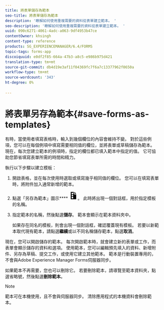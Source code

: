 ```yaml
---
title: 將表單儲存為範本
seo-title: 將表單儲存為範本
description: '瞭解如何使用重複需要的資料從表單建立範本。 '
seo-description: '瞭解如何使用重複需要的資料從表單建立範本。 '
uuid: 090c6271-4061-4adc-a063-9df4953b47ce
contentOwner: khsingh
content-type: reference
products: SG_EXPERIENCEMANAGER/6.4/FORMS
topic-tags: forms-app
discoiquuid: e0df2f85-664a-47b3-a8c5-e986b975d421
translation-type: tm+mt
source-git-commit: db4d19e3af11f04369fc7f6a7c13377962f0650a
workflow-type: tm+mt
source-wordcount: '343'
ht-degree: 0%

---
```



# 將表單另存為範本{#save-forms-as-templates}

有時，當使用者填寫表格時，輸入到幾個欄位的內容會維持不變。 對於這些例項，您可以在每個例項中填寫需要相同值的欄位，並將表單或草稿儲存為範本。 現在，每次您建立範本的例項時，指定的欄位都已填入範本中指定的值。 它可協助您節省填寫表單所需的時間和精力。

執行以下步驟以建立模板：

1. 開啟表格，並在每次使用時選取或填寫幾乎相同值的欄位。 您可以在填寫表單時，將附件加入通常新增的範本。
1. 點選「另存為範本」圖示&#x200B;**** ![save_as_template](assets/save_as_template.png)。 此時將出現一個對話框，用於指定模板的名稱。
1. 指定範本的名稱，然後點選&#x200B;**儲存**。 範本會顯示在範本資料夾中。

   如果存在同名的模板，則會出現一個對話框，確認覆蓋現有模板。 若要以新範本取代現有範本，請點選&#x200B;**繼續**&#x200B;或以不同名稱儲存範本，點選&#x200B;**取消**。

現在，您可以開啟儲存的範本。 每次開啟範本時，就會建立新的表單或工作，而表單會顯示儲存的資料和選項。 使用範本，您可以編輯預先填入的資料、新增附件、另存為草稿、提交工作，或使用它建立其他範本。 範本是行動裝置專用的，不會與Adobe Experience Manager Forms伺服器同步。

如果範本不再需要，您也可以刪除它。 若要刪除範本，請導覽至範本資料夾，點選省略號，然後點選&#x200B;**刪除範本**。

>[!NOTE]
>
>範本可在本機使用，且不會與伺服器同步。 清除應用程式的本機資料會刪除範本。

